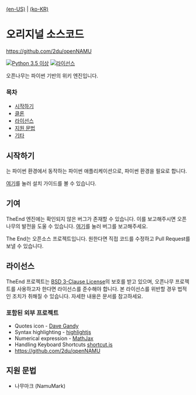 [(en-US)](./readme-en.md) | [(ko-KR)](./readme.md)
# 오리지널 소스코드
https://github.com/2du/openNAMU

[![Python 3.5 이상](https://img.shields.io/badge/python->=%203.5-blue.svg)](https://python.org)
[![라이선스](https://img.shields.io/badge/license-BSD%203--Clause-lightgrey.svg)](./LICENSE)


오픈나무는 파이썬 기반의 위키 엔진입니다.

### 목차
 * [시작하기](#시작하기)
 * [클론](#클론)
 * [라이선스](#라이선스)
 * [지원 문법](#지원-문법)
 * [기타](#기타)

## 시작하기
는 파이썬 환경에서 동작하는 파이썬 애플리케이션으로, 파이썬 환경을 필요로 합니다.

[여기](https://2du.pythonanywhere.com/w/설치법)를 눌러 설치 가이드를 볼 수 있습니다.

## 기여
TheEnd 엔진에는 확인되지 않은 버그가 존재할 수 있습니다. 이를 보고해주시면 오픈나무의 발전을 도울 수 있습니다. [여기](https://github.com/TeamEnd/endwiki/issues/new)를 눌러 버그를 보고해주세요.

The End는 오픈소스 프로젝트입니다. 원한다면 직접 코드를 수정하고 Pull Request를 보낼 수 있습니다.

## 라이선스
TheEnd 프로젝트는 [BSD 3-Clause License](./LICENSE)의 보호를 받고 있으며, 오픈나무 프로젝트를 사용하고자 한다면 라이선스를 준수해야 합니다. 본 라이선스를 위반할 경우 법적인 조치가 취해질 수 있습니다. 자세한 내용은 문서를 참고하세요.

### 포함된 외부 프로젝트
 * Quotes icon - [Dave Gandy](http://www.flaticon.com/free-icon/quote-left_25672)
 * Syntax highlighting - [highlightjs](https://highlightjs.org/)
 * Numerical expression - [MathJax](https://www.mathjax.org/)
 * Handling Keyboard Shortcuts [shortcut.js](http://www.openjs.com/scripts/events/keyboard_shortcuts/)
 * https://github.com/2du/openNAMU

## 지원 문법
 * 나무마크 (NamuMark)
